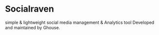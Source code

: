 # Socialraven
simple &amp; lightweight social media management & Analytics tool
Developed and maintained by Ghouse.
